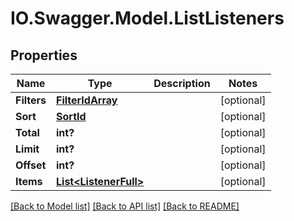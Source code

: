# IO.Swagger.Model.ListListeners
## Properties

Name | Type | Description | Notes
------------ | ------------- | ------------- | -------------
**Filters** | [**FilterIdArray**](FilterIdArray.md) |  | [optional] 
**Sort** | [**SortId**](SortId.md) |  | [optional] 
**Total** | **int?** |  | [optional] 
**Limit** | **int?** |  | [optional] 
**Offset** | **int?** |  | [optional] 
**Items** | [**List&lt;ListenerFull&gt;**](ListenerFull.md) |  | [optional] 

[[Back to Model list]](../README.md#documentation-for-models) [[Back to API list]](../README.md#documentation-for-api-endpoints) [[Back to README]](../README.md)

